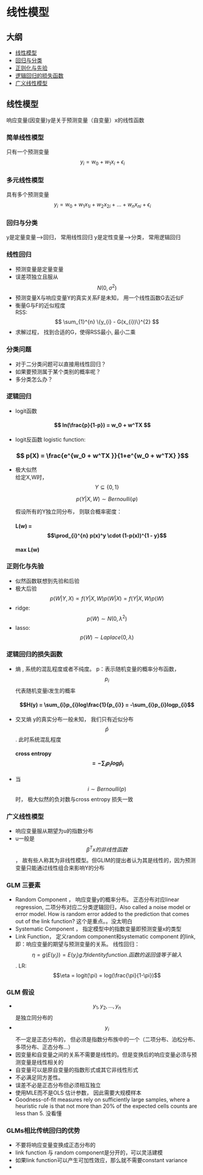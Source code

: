 # 线性模型
## 大纲
- [线性模型](#linear_model)
- [回归与分类](#rgr_cls)
- [正则化与先验](#rgl_pri)
- [逻辑回归的损失函数](#lr_loss)
- [广义线性模型](#glm)

## 线性模型<span id="linear_model"></span>
响应变量(因变量)y是关于预测变量（自变量）x的线性函数
### 简单线性模型
只有一个预测变量
$$ y_i = w_0 + w_1x_i + \epsilon_i $$
### 多元线性模型
具有多个预测变量
$$ y_i = w_0 + w_1x_{1i}+w_2x_{2i}+...+w_nx_{ni} + \epsilon_i  $$   
### 回归与分类<span id="rgr_cls"></span>
y是定量变量-->回归， 常用线性回归
y是定性变量-->分类， 常用逻辑回归
### 线性回归
- 预测变量是定量变量
- 误差项独立且服从$$N(0, \sigma^2)$$
- 预测变量X与响应变量Y的真实关系F是未知， 用一个线性函数G去近似F
- 衡量G与F的近似程度    
  RSS: $$ \sum_{1}^{n} \{y_{i} - G(x_{i})\}^{2} $$
- 求解过程， 找到合适的G，使得RSS最小, 最小二乘  
### 分类问题
- 对于二分类问题可以直接用线性回归？
- 如果要预测属于某个类别的概率呢？
- 多分类怎么办？
### 逻辑回归
- logit函数  
 ####  $$ ln(\frac{p}{1-p}) = w_0 + w^TX $$
- logit反函数 logistic function:
 ###  $$ p(X) = \frac{e^{w_0 + w^TX }}{1+e^{w_0 + w^TX} }$$
- 极大似然  
  给定X,W时，$$ Y \subseteq{\{0,1\}} $$  
      
  $$ p(Y|X,W) \sim Bernoulli(\varphi) $$
  
  假设所有的Y独立同分布， 则联合概率密度：
  #### L(w) = $$\prod_{i}^{n} p(x)^y \cdot (1-p(x))^{1 - y}$$
  #### max L(w) 
  
### 正则化与先验 <span id="rgl_pri"></span>

- 似然函数联想到先验和后验
- 极大后验  
  $$ p(W|Y,X) \propto f(Y|X,W)p(W|X) = f(Y|X,W)p(W) $$
- ridge: $$p(W) \sim N(0, \lambda^2) $$ 
- lasso: $$p(W) \sim Laplace(0, \lambda) $$

### 逻辑回归的损失函数 <span id="lr_loss"></span>
- 熵 , 系统的混乱程度或者不纯度。 p：表示随机变量的概率分布函数，$$p_{i}$$代表随机变量i发生的概率
  #### $$H(y) = \sum_{i}p_{i}log\frac{1}{p_{i}} = -\sum_{i}p_{i}logp_{i}$$
- 交叉熵  y的真实分布一般未知， 我们只有近似分布 $$\hat{p}$$. 此时系统混乱程度
  #### cross entropy $$ = -\sum_{i}p_{i}log\hat{p}_{i}$$ 
- 当 $$ i \sim Bernoulli(p) $$ 时， 极大似然的负对数与cross entropy 损失一致

### 广义线性模型<span id="glm"></span>
- 响应变量服从期望为u的指数分布
- u一般是$$ \beta^{T}x的非线性函数 $$， 故有些人称其为非线性模型。但GLIM的提出者认为其是线性的，因为预测变量只能通过线性组合来影响Y的分布

### GLM 三要素
- Random Component  ， 响应变量y的概率分布。 正态分布对应linear regression, 二项分布对应二分类逻辑回归，Also called a noise model or error model.  How is random error added to the prediction that comes out of the link function? 这个是重点。。没太明白
- Systematic Component ， 指定模型中的指数变量即预测变量x的类型
- Link Function， 定义random component和systematic component 的link, 即：响应变量的期望与预测变量的关系。 线性回归： $$ \eta = g(E(y_{i})) = E(y_i) g为identity function. 函数的返回值等于输入 $$. LR: $$\eta = logit(\pi) = log(\frac{\pi}{1-\pi})$$


### GLM 假设
- $$y_1, y_2,...,y_n$$是独立同分布的
- $$y_i$$ 不一定是正态分布的， 但必须是指数分布族中的一个（二项分布、泊松分布、多项分布、正态分布...）
- 因变量和自变量之间的关系不需要是线性的。但是变换后的响应变量必须与预测变量是线性相关的
- 自变量可以是原自变量的指数形式或其它非线性形式
- 不必满足同方差性。
- 误差不必是正态分布但必须相互独立
- 使用MLE而不是OLS 估计参数， 因此需要大规模样本
- Goodness-of-fit measures rely on sufficiently large samples, where a heuristic rule is that not more than 20% of the expected cells counts are less than 5. 没看懂

### GLMs相比传统回归的优势
- 不要将响应变量变换成正态分布的
- link function 与 random component是分开的，可以灵活建模
- 如果link function可以产生可加性效应，那么就不需要constant variance
- 


  



  
  
